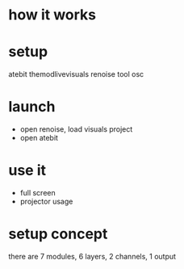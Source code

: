 # how it works

# setup

atebit
themodlivevisuals renoise tool
osc

# launch

- open renoise, load visuals project
- open atebit


# use it

- full screen
- projector usage

# setup concept

there are 7 modules, 6 layers, 2 channels, 1 output
